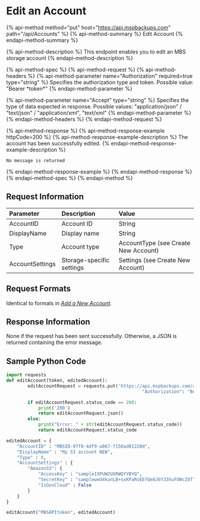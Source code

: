 # Edit an Account

{% api-method method="put" host="https://api.mspbackups.com" path="/api/Accounts" %}
{% api-method-summary %}
Edit Account
{% endapi-method-summary %}

{% api-method-description %}
This endpoint enables you to edit an MBS storage account
{% endapi-method-description %}

{% api-method-spec %}
{% api-method-request %}
{% api-method-headers %}
{% api-method-parameter name="Authorization" required=true type="string" %}
Specifies the authorization type and token. Possible value: "Bearer \*token\*"
{% endapi-method-parameter %}

{% api-method-parameter name="Accept" type="string" %}
Specifies the type of data expected in response. Possible values: "application/json" / "text/json" / "application/xml", "text/xml"
{% endapi-method-parameter %}
{% endapi-method-headers %}
{% endapi-method-request %}

{% api-method-response %}
{% api-method-response-example httpCode=200 %}
{% api-method-response-example-description %}
The account has been successfully edited.
{% endapi-method-response-example-description %}

```text
No message is returned
```
{% endapi-method-response-example %}
{% endapi-method-response %}
{% endapi-method-spec %}
{% endapi-method %}

## Request Information

| Parameter | Description | Value |
| :--- | :--- | :--- |
| AccountID | Account ID | String |
| DisplayName | Display name | String |
| Type | Account type | AccountType \(see Create New Account\) |
| AccountSettings | Storage-specific settings | Settings \(see Create New Account\) |

## Request Formats

Identical to formats in [_Add a New Account_](add-a-new-account.md).

## Response Information

None if the request has been sent successfully. Otherwise, a JSON is returned containing the error message.

## Sample Python Code

```python
import requests
def editAccount(token, editedAccount):
        editAccountRequest = requests.put('https://api.mspbackups.com/api/Accounts', headers = {"Accept" : "application/json",
                                                   "Authorization": "Bearer " + token}, json = editedAccount)

        if editAccountRequest.status_code == 200:
            print('200')
            return editAccountRequest.json()
        else:
            print("Error: " + str(editAccountRequest.status_code))
            return editAccountRequest.status_code

editedAccount = {
    "AccountID" : "MBSID-97f0-4df9-a867-f158ad01220d",
    "DisplayName" : "My S3 account NEW",
    "Type" : 0,
    "AccountSettings" : {
        "AmazonS3": {
            "AccessKey" : "sampleIXPUW2UXRWQYYBYQ",
            "SecretKey" : "samplewed4kunLB+sxKPaRsEEfQe8J6Y33huFOWcZ4T",
            "IsGovCloud" : False
        }
    }
}

editAccount("MBSAPItoken", editedAccount)
```

